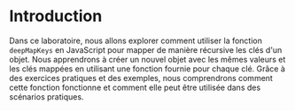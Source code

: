 # Introduction

Dans ce laboratoire, nous allons explorer comment utiliser la fonction `deepMapKeys` en JavaScript pour mapper de manière récursive les clés d'un objet. Nous apprendrons à créer un nouvel objet avec les mêmes valeurs et les clés mappées en utilisant une fonction fournie pour chaque clé. Grâce à des exercices pratiques et des exemples, nous comprendrons comment cette fonction fonctionne et comment elle peut être utilisée dans des scénarios pratiques.
